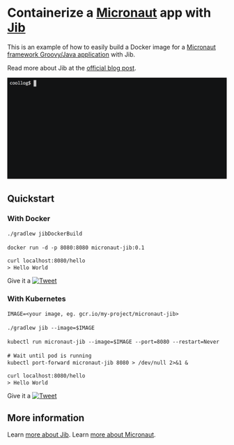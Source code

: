 # Containerize a [Micronaut](http://micronaut.io/) app with [Jib](https://github.com/GoogleContainerTools/jib)

This is an example of how to easily build a Docker image for a [Micronaut framework Groovy/Java application](http://guides.micronaut.io/creating-your-first-micronaut-app-groovy/guide/index.html) with Jib.

Read more about Jib at the [official blog post](https://cloudplatform.googleblog.com/2018/07/introducing-jib-build-java-docker-images-better.html).

<p align="center">
    <a href="https://twitter.com/intent/tweet?text=Dockerize%20%22Hello%20World%22%20%40java%20%40micronautfw%20app%20with%20%23Jib%20in%202%20seconds&url=https://asciinema.org/a/191805&hashtags=micronaut,jib,java,groovylang,docker,kubernetes,microservices,jib">
    <img src="https://github.com/coollog/micronaut-jib/blob/master/dockerize-micronaut-jib.gif?raw=true" width="600" alt="Dockerize Micronaut app with Jib">
  </a>
</p>

## Quickstart

### With Docker

```shell
./gradlew jibDockerBuild

docker run -d -p 8080:8080 micronaut-jib:0.1
```
```shell
curl localhost:8080/hello
> Hello World
```

<!-- Dockerize "Hello World" @java @micronautfw app with #Jib in 2 seconds -->
Give it a [![Tweet](https://img.shields.io/twitter/url/http/shields.io.svg?style=social)](https://twitter.com/intent/tweet?text=Dockerize%20%22Hello%20World%22%20%40java%20%40micronautfw%20app%20with%20%23Jib%20in%202%20seconds&url=https://github.com/coollog/micronaut-jib&hashtags=micronaut,jib,java,groovylang,docker,kubernetes,microservices,jib)

### With Kubernetes

```shell
IMAGE=<your image, eg. gcr.io/my-project/micronaut-jib>

./gradlew jib --image=$IMAGE

kubectl run micronaut-jib --image=$IMAGE --port=8080 --restart=Never

# Wait until pod is running
kubectl port-forward micronaut-jib 8080 > /dev/null 2>&1 &
```
```shell
curl localhost:8080/hello
> Hello World
```

<!-- "Hello World" @java @micronautfw app on Kubernetes with #Jib -->
Give it a [![Tweet](https://img.shields.io/twitter/url/http/shields.io.svg?style=social)](https://twitter.com/intent/tweet?text=%22Hello%20World%22%20%40java%20%40micronautfw%20app%20on%20Kubernetes%20with%20%23Jib%20in%202%20seconds&url=https://github.com/coollog/micronaut-jib&hashtags=micronaut,jib,java,groovylang,docker,kubernetes,microservices,jib)

## More information

Learn [more about Jib](https://github.com/GoogleContainerTools/jib).
Learn [more about Micronaut](https://micronaut.io).
